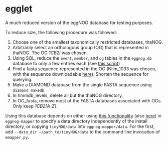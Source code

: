 # egglet

A much reduced version of the eggNOG database for testing purposes. 

To reduce size, the following procedure was followed: 

1) Choose one of the smallest taxonomically restricted databases, thaNOG. 
2) Arbitrarily select an orthologous group (OG) that is represented in thaNOG. The OG *1CB2I* was chosen. 
3) Using SQL, reduce the `event`, `member`, and `og` tables in the `eggnog.db` database to only a few entries each (see [this script](scripts/make_small.sql))
4) Find a fasta sequence represented in the OG (Nlim\_1033 was chosen, with the sequence downloadable [here](https://string-db.org/cgi/generate_task_specific_download_file.pl?taskId=X6sS4YlpHC4q&download_data_format=seqs&download_file_name=string_protein_sequences.fa)). Shorten the sequence for querying. 
5) Make a DIAMOND database from the single FASTA sequence using `diamond makedb` 
6) In hmmdb\_levels, delete all but the thaNOG directory. 
7) In OG\_fasta, remove most of the FASTA databases associated with OGs. Only keep *1CB2[A-Z]*. 

Using this database depends on either using [this functionality](https://github.com/jhcepas/eggnog-mapper/pull/44) (also [here](https://github.com/jhcepas/eggnog-mapper/pull/56)) in `eggnog-mapper` to specify a data directory independently of the install directory, or copying `tinyNOG/data` into `eggnog-mapper/data`. For the first, add `--data_dir ~/path_to/tinyNOG/data` to the command line invocation of `emapper.py`.
